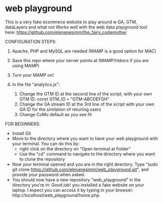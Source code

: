 # web playground
This is a very fake ecommece website to play around w GA, GTM, dataLayers and what not
Works well with the web data playground tool here: https://github.com/elenanesimm/the_fairy_codemother

CONFIGURATION STEPS:

1) Apache, PHP and MySQL are needed (MAMP is a good option for MAC)

2) Save this repo where your server points at (MAMP/htdocs if you are using MAMP)

3) Turn your MAMP on!

4) In the file "analytics.js":
	1) Change the GTM ID at the second line of the script, with your own GTM ID: const GTM_ID = "GTM-ABCDEFGH"
	2) Change the GA stream ID at the 3rd line of the script with your own GA ID for the similation of retuning users
	2) Change CoMo default as you see fit

FOR BEGINNERS:

- Install Git
- Move to the directory where you want to have your web playground with your terminal.
	You can do this by: 
	- right click on the directory on "Open terminal at Folder"
	- Use the "cd" command to navigate to the directory where you want to clone the repository
- Now your terminal opened and you are in the right directory. 
	Type "sudo git clone https://github.com/elenanesimm/web_playground.git", and provide your password when asked.
- You should now have a new repository "web_playground" in the directory you're in: Good job! you installed a fake website on your laptop. I expect you can access it by typing in your browser: http://localhost/web_playground/home.php
